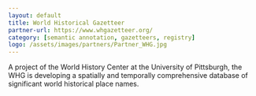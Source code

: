 ```yaml
---
layout: default
title: World Historical Gazetteer
partner-url: https://www.whgazetteer.org/
category: [semantic annotation, gazetteers, registry]
logo: /assets/images/partners/Partner_WHG.jpg
---
```


A project of the World History Center at the University of Pittsburgh, the WHG is developing a spatially and temporally comprehensive database of significant world historical place names.
